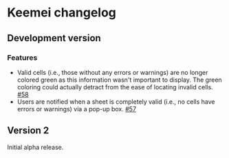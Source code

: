 # Keemei changelog

## Development version

### Features
* Valid cells (i.e., those without any errors or warnings) are no longer colored green as this information wasn't important to display. The green coloring could actually detract from the ease of locating invalid cells. [#58](https://github.com/biocore/Keemei/issues/58)
* Users are notified when a sheet is completely valid (i.e., no cells have errors or warnings) via a pop-up box. [#57](https://github.com/biocore/Keemei/issues/57)

## Version 2
Initial alpha release.
